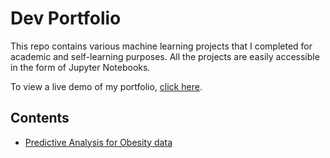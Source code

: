 # Dev Portfolio

This repo contains various machine learning projects that I completed for academic and self-learning purposes. All the projects are easily accessible in the form of Jupyter Notebooks.

To view a live demo of my portfolio, [click here](https://keyuriraodeo.github.io/).

## Contents

- [Predictive Analysis for Obesity data](#Obesity-Predictive-Analysis)
